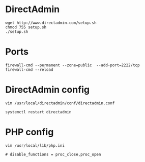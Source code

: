 # DirectAdmin
```
wget http://www.directadmin.com/setup.sh
chmod 755 setup.sh
./setup.sh
```

# Ports
```
firewall-cmd --permanent --zone=public  --add-port=2222/tcp
firewall-cmd --reload
```

# DirectAdmin config
```
vim /usr/local/directadmin/conf/directadmin.conf
```

```
systemctl restart directadmin
```

# PHP config
```
vim /usr/local/lib/php.ini
```

```
# disable_functions = proc_close,proc_open
```